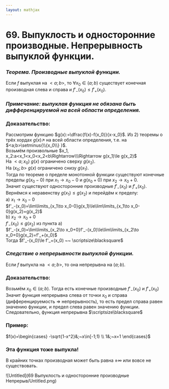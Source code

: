 ```yaml
---  
layout: mathjax  
---  
```

  
# 69. Выпуклость и односторонние производные. Непрерывность выпуклой функции.  
  
### *Теорема. Производные выпуклой функции.*  
Если $f$ выпуклая на $<a;b>$, то $\forall x_0\in(a;b)$ существует конечная производная слева и справа и $f'_-(x_0)\le f'_+(x_0)$.  
  
### *Примечание: выпуклая функция не обязана быть дифференцируемой на всей области определения.*  
  
### Доказательство:  
Рассмотрим функцию $g(x):=\dfrac{f(x)-f(x_0)}{x-x_0}$. Из $2)$ теоремы о трёх хордах $g(x)\nearrow$ на всей области определения, т.е. на $<a;b>\setminus{\\{x_0\\} }$.  
Возьмём произвольные $x_1, x_2:a<x_1<x_0<x_2<b\Rightarrow\\\Rightarrow g(x_1)\le g(x_2)$  
На $<a;x_0)~g(x)$ ограничено сверху $g(x_2)$.  
На $(x_0;b>~g(x)$ ограничено снизу $g(x_1)$.  
Тогда по теореме о пределе монотонной функции существуют конечные пределы $g(x_0-0)$ при $x_1\to x_0-0$ и $g(x_0+0)$ при $x_2\to x_0+0$.  
Значит существуют односторонние производные $f'_-(x_0)$ и $f'_+(x_0)$.  
Вернёмся к неравенству $g(x_1)\le g(x_2)$ и перейдём к пределу:  
a) $x_1\to x_0-0$  
$f'_-(x_0)=\lim\limits_{x_1\to x_0-0}g(x_1)\le\lim\limits_{x_1\to x_0-0}g(x_2)=g(x_2)$  
b) $x_2\to x_0+0$  
$f'_-(x_0)\le g(x_2)$ из пункта a)  
$f'_-(x_0)=\lim\limits_{x_2\to x_0+0}f'_-(x_0)\le\lim\limits_{x_2\to x_0+0}g(x_2)=f'_+(x_0)$  
Тогда $f'_-(x_0)\le f'_+(x_0) ~~ \scriptsize\blacksquare$  
  
### *Следствие о непрерывности выпуклой функции.*  
Если $f$ выпукла на $<a;b>$, то она непрерывна на $(a;b)$.  
  
### Доказательство:  
Возьмём $x_0\in(a;b)$. Тогда есть конечные производные $f'_-(x_0)$ и $f'_+(x_0)$  
Значит функция непрерывна слева от точки $x_0$ и справа (дифференцируемость $\Rightarrow$ непрерывность), то есть предел справа равен значению функции, и предел слева равен значению функции. Следовательно, функция непрерывна  $\scriptsize\blacksquare$  
  
### Пример:  
$f(x)=\begin{cases}  
-\sqrt{1-x^2}&;~x\in[-1;1)  
\\  
1&;~x=1  
\end{cases}$  
  
### Эта функция тоже выпукла!  
В крайних точках производная может быть равна $\pm\infty$ или вовсе не существовать.  
  
![Untitled](69 Выпуклость и односторонние производные Непрерыв/Untitled.png)  

